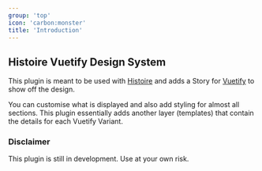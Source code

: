 ```yaml
---
group: 'top'
icon: 'carbon:monster'
title: 'Introduction'
---
```


## Histoire Vuetify Design System

This plugin is meant to be used with [Histoire](https://github.com/histoire-dev/histoire) and adds a Story for [Vuetify](https://vuetifyjs.com) to show off the design.

You can customise what is displayed and also add styling for almost all sections. This plugin essentially adds another layer (templates) that contain the details for each Vuetify Variant.

### Disclaimer

This plugin is still in development. Use at your own risk.
